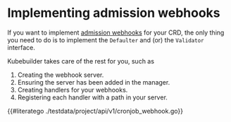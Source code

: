 # Implementing admission webhooks

If you want to implement [admission webhooks](../reference/admission-webhook.md)
for your CRD, the only thing you need to do is to implement the `Defaulter`
and (or) the `Validator` interface.

Kubebuilder takes care of the rest for you, such as

1. Creating the webhook server.
1. Ensuring the server has been added in the manager.
1. Creating handlers for your webhooks.
1. Registering each handler with a path in your server.

{{#literatego ./testdata/project/api/v1/cronjob_webhook.go}}
